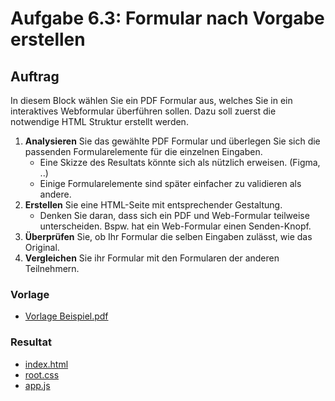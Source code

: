 # Aufgabe 6.3: Formular nach Vorgabe erstellen

## Auftrag
In diesem Block wählen Sie ein PDF Formular aus, welches Sie in ein interaktives Webformular überführen sollen.
Dazu soll zuerst die notwendige HTML Struktur erstellt werden.

1. **Analysieren** Sie das gewählte PDF Formular und überlegen Sie sich die passenden Formularelemente für die einzelnen Eingaben.
    - Eine Skizze des Resultats könnte sich als nützlich erweisen. (Figma, ..)
    - Einige Formularelemente sind später einfacher zu validieren als andere.
2. **Erstellen** Sie eine HTML-Seite mit entsprechender Gestaltung.
    - Denken Sie daran, dass sich ein PDF und Web-Formular teilweise unterscheiden. Bspw. hat ein Web-Formular einen Senden-Knopf.
3. **Überprüfen** Sie, ob Ihr Formular die selben Eingaben zulässt, wie das Original.
4. **Vergleichen** Sie ihr Formular mit den Formularen der anderen Teilnehmern.

### Vorlage
- [Vorlage Beispiel.pdf](./Content/tunneldurchfahrt_20190406.pdf)

### Resultat

- [index.html](./Content/index.html)
- [root.css](./Content/root.css)
- [app.js](./Content/app.js)
